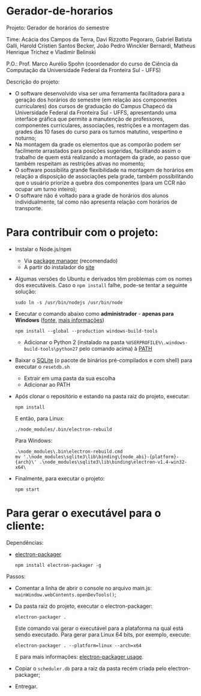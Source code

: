 # Gerador-de-horarios

Projeto: Gerador de horários do semestre

Time: Acácia dos Campos da Terra, Davi Rizzotto Pegoraro, Gabriel Batista Galli, Harold Cristien Santos Becker, João Pedro Winckler Bernardi, Matheus Henrique Trichez e Vladimir Belinski

P.O.: Prof. Marco Aurélio Spohn (coordenador do curso de Ciência da Computação da Universidade Federal da Fronteira Sul - UFFS)

Descrição do projeto:

- O software desenvolvido visa ser uma ferramenta facilitadora para a geração dos horários do semestre (em relação aos componentes curriculares) dos cursos de graduação do Campus Chapecó da Universidade Federal da Fronteira Sul - UFFS, apresentando uma interface gráfica que permite a manutenção de professores, componentes curriculares, associações, restrições e a montagem das grades das 10 fases do curso para os turnos matutino, vespertino e noturno;
- Na montagem da grade os elementos que as comporão podem ser facilmente arrastados para posições sugeridas, facilitando assim o trabalho de quem está realizando a montagem da grade, ao passo que também respeitam as restrições ativas no momento;
- O software possibilita grande flexibilidade na montagem de horários em relação a disposição de associações pela grade, também possibilitando que o usuário priorize a quebra dos componentes (para um CCR não ocupar um turno inteiro);
- O software não é voltado para a grade de horários dos alunos individualmente, tal como não apresenta relação com horários de transporte.

# Para contribuir com o projeto:

- Instalar o Node.js/npm
  + Via [package manager](https://nodejs.org/en/download/package-manager/) (recomendado)
  + A partir do instalador do [site](https://nodejs.org/en/download/)

- Algumas versões do Ubuntu e derivados têm problemas com os nomes dos executáveis. Caso o `npm install` falhe, pode-se tentar a seguinte solução:

  ```
  sudo ln -s /usr/bin/nodejs /usr/bin/node
  ```

- Executar o comando abaixo como **administrador** - **apenas para Windows** ([fonte](http://stackoverflow.com/questions/21658832/npm-install-error-msb3428-could-not-load-the-visual-c-component-vcbuild-ex#answer-39235952), [mais informações](https://github.com/Microsoft/nodejs-guidelines/blob/master/windows-environment.md))

  ```
  npm install --global --production windows-build-tools
  ```

  + Adicionar o Python 2 (instalado na pasta `%USERPROFILE%\.windows-build-tools\python27` pelo comando acima) à [PATH](https://www.java.com/en/download/help/path.xml)

- Baixar o [SQLite](http://sqlite.org/download.html) (o pacote de binários pré-compilados e com shell) para executar o `resetdb.sh`
  + Extrair em uma pasta da sua escolha
  + Adicionar ao PATH

- Após clonar o repositório e estando na pasta raiz do projeto, executar:

  ```
  npm install
  ```

  E então, para Linux:

  ```
  ./node_modules/.bin/electron-rebuild
  ```

  Para Windows:

  ```
  .\node_modules\.bin\electron-rebuild.cmd
  mv '.\node_modules\sqlite3\lib\binding\{node_abi}-{platform}-{arch}\' .\node_modules\sqlite3\lib\binding\electron-v1.4-win32-x64\
  ```

- Finalmente, para executar o projeto:

  ```
  npm start
  ```

# Para gerar o executável para o cliente:

Dependências:
- [electron-packager](https://github.com/electron-userland/electron-packager)

  ```
  npm install electron-packager -g
  ```

Passos:
- Comentar a linha de abrir o console no arquivo main.js: `mainWindow.webContents.openDevTools()`;
- Da pasta raiz do projeto, executar o electron-packager:

  ```
  electron-packager .
  ```
  Este comando vai gerar o executável para a plataforma na qual está sendo executado. Para gerar para Linux 64 bits, por exemplo, execute:
  
  ```
  electron-packager . --platform=linux --arch=x64
  ```
  E para mais informações: [electron-packager usage](https://github.com/electron-userland/electron-packager#usage).
- Copiar o `scheduler.db` para a raiz da pasta recém criada pelo electron-packager;
- Entregar.
